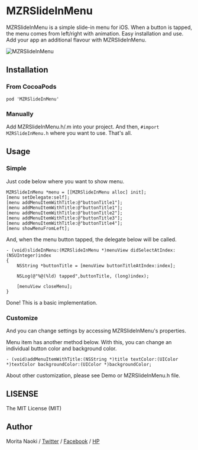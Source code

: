 MZRSlideInMenu
==============

MZRSlideInMenu is a simple slide-in menu for iOS. When a button is tapped, the menu comes from left/right with animation. Easy installation and use. Add your app an additional flavour with MZRSlideInMenu.

![MZRSlideInMenu](https://raw.github.com/morizotter/MZRSlideInMenu/assets/sample.png)

Installation
------------

### From CocoaPods

```
pod 'MZRSlideInMenu'
```

### Manually

Add MZRSlideInMenu.h/.m into your project. And then, `#import MZRSlideInMenu.h` where you want to use. That's all.

Usage
-----

### Simple

Just code below where you want to show menu.

```
MZRSlideInMenu *menu = [[MZRSlideInMenu alloc] init];
[menu setDelegate:self];
[menu addMenuItemWithTitle:@"buttonTitle1"];
[menu addMenuItemWithTitle:@"buttonTitle1"];
[menu addMenuItemWithTitle:@"buttonTitle2"];
[menu addMenuItemWithTitle:@"buttonTitle3"];
[menu addMenuItemWithTitle:@"buttonTitle4"];
[menu showMenuFromLeft];
```

And, when the menu button tapped, the delegate below will be called.

```
- (void)slideInMenu:(MZRSlideInMenu *)menuView didSelectAtIndex:(NSUInteger)index
{
    NSString *buttonTitle = [menuView buttonTitleAtIndex:index];
    
    NSLog(@"%@(%ld) tapped",buttonTitle, (long)index);
   
    [menuView closeMenu];
}
```

Done! This is a basic implementation.

### Customize

And you can change settings by accessing MZRSlideInMenu's properties. 

Menu item has another method below. With this, you can change an individual button color and background color.

```
- (void)addMenuItemWithTitle:(NSString *)title textColor:(UIColor *)textColor backgroundColor:(UIColor *)backgroundColor;
```

About other customization, please see Demo or MZRSlideInMenu.h file.

LISENSE
-------

The MIT License (MIT)

Author
-------

Morita Naoki / [Twitter](http://twitter.com/morizotter) / [Facebook](http://facebook.com/morizotter) / [HP](http://moritanaoki.org)
